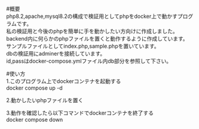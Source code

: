 #概要  
php8.2,apache,mysql8.2の構成で検証用としてphpをdocker上で動かすプログラムです。  
私の検証用と今後のphpを簡単に手を動かしたい方向けに作成しました。  
backend内に何らかのphpファイルを置くと動作するように作成しています。  
サンプルファイルとしてindex.php,sample.phpを置いています。  
dbの検証用にadminerを接続しています。  
id,passはdocker-compose.ymlファイル内db部分を参照して下さい。

#使い方  
1.このプログラム上でdockerコンテナを起動する  
docker compose up -d  
  
2.動かしたいphpファイルを置く  

3.動作を確認したら以下コマンドでdockerコンテナを終了する  
docker compose down
